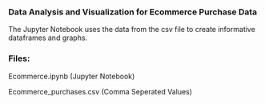 ### Data Analysis and Visualization for Ecommerce Purchase Data
The Jupyter Notebook uses the data from the csv file to create informative dataframes and graphs.

### Files:
Ecommerce.ipynb (Jupyter Notebook)

Ecommerce_purchases.csv (Comma Seperated Values)
